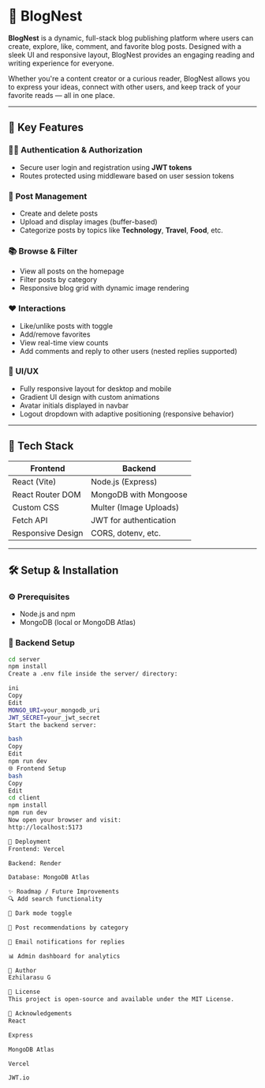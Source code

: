 # 📝 BlogNest

**BlogNest** is a dynamic, full-stack blog publishing platform where users can create, explore, like, comment, and favorite blog posts. Designed with a sleek UI and responsive layout, BlogNest provides an engaging reading and writing experience for everyone.

Whether you're a content creator or a curious reader, BlogNest allows you to express your ideas, connect with other users, and keep track of your favorite reads — all in one place.

---

## 🌟 Key Features

### 🧑‍💻 Authentication & Authorization
- Secure user login and registration using **JWT tokens**
- Routes protected using middleware based on user session tokens

### 📝 Post Management
- Create and delete posts
- Upload and display images (buffer-based)
- Categorize posts by topics like **Technology**, **Travel**, **Food**, etc.

### 📚 Browse & Filter
- View all posts on the homepage
- Filter posts by category
- Responsive blog grid with dynamic image rendering

### ❤️ Interactions
- Like/unlike posts with toggle
- Add/remove favorites
- View real-time view counts
- Add comments and reply to other users (nested replies supported)

### 🎨 UI/UX
- Fully responsive layout for desktop and mobile
- Gradient UI design with custom animations
- Avatar initials displayed in navbar
- Logout dropdown with adaptive positioning (responsive behavior)

---

## 🚀 Tech Stack

| Frontend         | Backend              |
|------------------|----------------------|
| React (Vite)     | Node.js (Express)    |
| React Router DOM | MongoDB with Mongoose|
| Custom CSS       | Multer (Image Uploads)|
| Fetch API        | JWT for authentication|
| Responsive Design| CORS, dotenv, etc.   |

---

## 🛠️ Setup & Installation

### ⚙️ Prerequisites
- Node.js and npm
- MongoDB (local or MongoDB Atlas)

### 🔧 Backend Setup

```bash
cd server
npm install
Create a .env file inside the server/ directory:

ini
Copy
Edit
MONGO_URI=your_mongodb_uri
JWT_SECRET=your_jwt_secret
Start the backend server:

bash
Copy
Edit
npm run dev
🌐 Frontend Setup
bash
Copy
Edit
cd client
npm install
npm run dev
Now open your browser and visit:
http://localhost:5173

🚀 Deployment
Frontend: Vercel

Backend: Render

Database: MongoDB Atlas

✨ Roadmap / Future Improvements
🔍 Add search functionality

🌙 Dark mode toggle

🧠 Post recommendations by category

📧 Email notifications for replies

📊 Admin dashboard for analytics

👤 Author
Ezhilarasu G

📝 License
This project is open-source and available under the MIT License.

🙏 Acknowledgements
React

Express

MongoDB Atlas

Vercel

JWT.io
